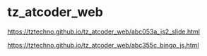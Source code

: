 # tz_atcoder_web

https://tztechno.github.io/tz_atcoder_web/abc053a_js2_slide.html

https://tztechno.github.io/tz_atcoder_web/abc355c_bingo_js.html
